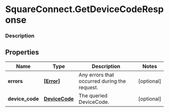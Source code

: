 # SquareConnect.GetDeviceCodeResponse

### Description



## Properties
Name | Type | Description | Notes
------------ | ------------- | ------------- | -------------
**errors** | [**[Error]**](Error.md) | Any errors that occurred during the request. | [optional] 
**device_code** | [**DeviceCode**](DeviceCode.md) | The queried DeviceCode. | [optional] 


